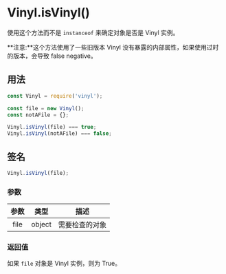 <!-- front-matter
id: vinyl-isvinyl
title: Vinyl.isVinyl()
hide_title: true
sidebar_label: Vinyl.isVinyl()
-->

# Vinyl.isVinyl()

使用这个方法而不是 `instanceof` 来确定对象是否是 Vinyl 实例。


**注意:**这个方法使用了一些旧版本 Vinyl 没有暴露的内部属性，如果使用过时的版本，会导致 false negative。

## 用法

```js
const Vinyl = require('vinyl');

const file = new Vinyl();
const notAFile = {};

Vinyl.isVinyl(file) === true;
Vinyl.isVinyl(notAFile) === false;
```

## 签名

```js
Vinyl.isVinyl(file);
```

### 参数

| 参数 | 类型 | 描述 |
|:--------------:|:------:|-------|
| file | object | 需要检查的对象 |

### 返回值

如果 `file` 对象是 Vinyl 实例，则为 True。
